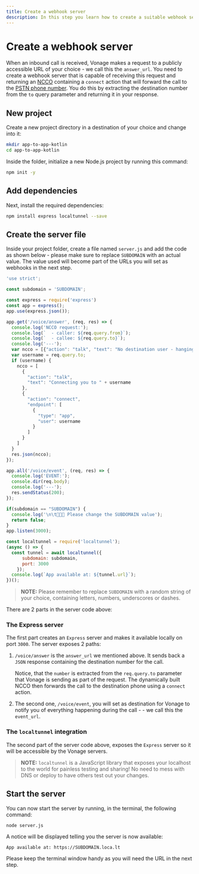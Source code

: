 ```yaml
---
title: Create a webhook server
description: In this step you learn how to create a suitable webhook server that supports an inbound call from a PSTN phone to a web app.
---
```


# Create a webhook server

When an inbound call is received, Vonage makes a request to a publicly accessible URL of your choice - we call this the `answer_url`. You need to create a webhook server that is capable of receiving this request and returning an [NCCO](/voice/voice-api/ncco-reference) containing a `connect` action that will forward the call to the [PSTN phone number](/concepts/guides/glossary#virtual-number). You do this by extracting the destination number from the `to` query parameter and returning it in your response.

## New project

Create a new project directory in a destination of your choice and change into it:

``` bash
mkdir app-to-app-kotlin
cd app-to-app-kotlin
```

Inside the folder, initialize a new Node.js project by running this command:

``` bash
npm init -y
```

## Add dependencies

Next, install the required dependencies:

``` bash
npm install express localtunnel --save
```

## Create the server file

Inside your project folder, create a file named `server.js` and add the code as shown below - please make sure to replace `SUBDOMAIN` with an actual value. The value used will become part of the URLs you will set as webhooks in the next step.

``` javascript
'use strict';

const subdomain = 'SUBDOMAIN';

const express = require('express')
const app = express();
app.use(express.json());

app.get('/voice/answer', (req, res) => {
  console.log('NCCO request:');
  console.log(`  - caller: ${req.query.from}`);
  console.log(`  - callee: ${req.query.to}`);
  console.log('---');
  var ncco = [{"action": "talk", "text": "No destination user - hanging up"}];
  var username = req.query.to;
  if (username) {
    ncco = [
      {
        "action": "talk",
        "text": "Connecting you to " + username
      },
      {
        "action": "connect",
        "endpoint": [
          {
            "type": "app",
            "user": username
          }
        ]
      }
    ]
  }
  res.json(ncco);
});

app.all('/voice/event', (req, res) => {
  console.log('EVENT:');
  console.dir(req.body);
  console.log('---');
  res.sendStatus(200);
});

if(subdomain == "SUBDOMAIN") {
  console.log('\n\t🚨🚨🚨 Please change the SUBDOMAIN value');
  return false;
}
app.listen(3000);

const localtunnel = require('localtunnel');
(async () => {
  const tunnel = await localtunnel({ 
      subdomain: subdomain, 
      port: 3000
    });
  console.log(`App available at: ${tunnel.url}`);
})();
```

> **NOTE:** Please remember to replace `SUBDOMAIN` with a random string of your choice, containing letters, numbers, underscores or dashes.


There are 2 parts in the server code above:


### The Express server

The first part creates an `Express` server and makes it available locally on port `3000`. The server exposes 2 paths:

1. `/voice/answer` is the `answer_url` we mentioned above. It sends back a `JSON` response containing the destination number for the call. 
   
    Notice, that the `number` is extracted from the `req.query.to` parameter that Vonage is sending as part of the request. The dynamically built NCCO then forwards the call to the destination phone using a `connect` action.

2. The second one, `/voice/event`, you will set as destination for Vonage to notify you of everything happening during the call - - we call this the `event_url`.


### The `localtunnel`  integration

The second part of the server code above, exposes the `Express` server so it will be accessible by the Vonage servers.

> **NOTE:** `localtunnel` is a JavaScript library that exposes your localhost to the world for painless testing and sharing! No need to mess with DNS or deploy to have others test out your changes.


## Start the server

You can now start the server by running, in the terminal, the following command:

``` bash
node server.js
```

A notice will be displayed telling you the server is now available:

```
App available at: https://SUBDOMAIN.loca.lt
```

Please keep the terminal window handy as you will need the URL in the next step.
